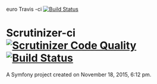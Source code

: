 euro
 Travis -ci
 [![Build Status](https://travis-ci.org/alexgoncharcherkassy/euro.svg)](https://travis-ci.org/alexgoncharcherkassy/euro)

 Scrutinizer-ci
 [![Scrutinizer Code Quality](https://scrutinizer-ci.com/g/alexgoncharcherkassy/euro/badges/quality-score.png?b=feature)](https://scrutinizer-ci.com/g/alexgoncharcherkassy/euro/?branch=feature)
 [![Build Status](https://scrutinizer-ci.com/g/alexgoncharcherkassy/euro/badges/build.png?b=feature)](https://scrutinizer-ci.com/g/alexgoncharcherkassy/euro/build-status/feature)
====

A Symfony project created on November 18, 2015, 6:12 pm.
